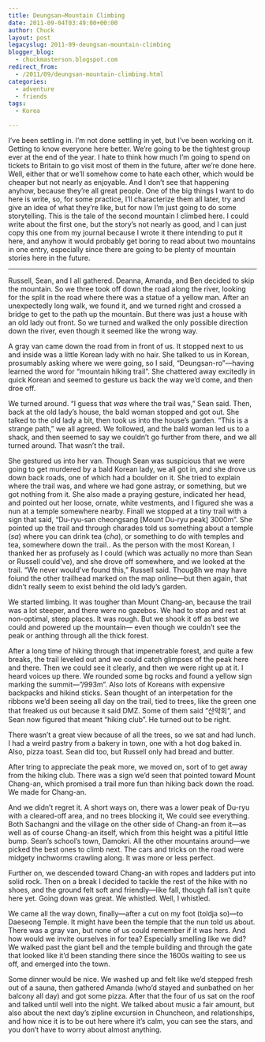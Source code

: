 ```yaml
---
title: Deungsan—Mountain Climbing
date: 2011-09-04T03:49:00+00:00
author: Chuck
layout: post
legacyslug: 2011-09-deungsan-mountain-climbing
blogger_blog:
  - chuckmasterson.blogspot.com
redirect_from:
  - /2011/09/deungsan-mountain-climbing.html
categories:
  - adventure
  - friends
tags:
  - Korea

---
```


I’ve been settling in. I’m not done settling in yet, but I’ve
been working on it. Getting to know everyone here better. We’re going to
be the tightest group ever at the end of the year. I hate to think how much
I’m going to spend on tickets to Britain to go visit most of them in the
future, after we’re done here. Well, either that or we’ll somehow
come to hate each other, which would be cheaper but not nearly as enjoyable.
And I don’t see that happening anyhow, because they’re all great
people. One of the big things I want to do here is write, so, for some
practice, I’ll characterize them all later, try and give an idea of what
they’re like, but for now I’m just going to do some storytelling.
This is the tale of the second mountain I climbed here. I could write about the
first one, but the story’s not nearly as good, and I can just copy this
one from my journal because I wrote it there intending to put it here, and
anyhow it would probably get boring to read about two mountains in one entry,
especially since there are going to be plenty of mountain stories here in the
future.


* * *


Russell, Sean, and I all gathered. Deanna, Amanda, and Ben decided to skip the
mountain. So we three took off down the road along the river, looking for the
split in the road where there was a statue of a yellow man. After an
unexpectedly long walk, we found it, and we turned right and crossed a bridge
to get to the path up the mountain. But there was just a house with an old lady
out front. So we turned and walked the only possible direction down the river,
even though it seemed like the wrong way. 

A gray van came down the road from in front of us. It stopped next to us and
inside was a little Korean lady with no hair. She talked to us in Korean,
prosumably asking where we were going, so I said,
“Deungsan-ro”—having learned the word for “mountain hiking
trail”. She chattered away excitedly in quick Korean and seemed to
gesture us back the way we’d come, and then droe off.

We turned around. “I guess that *was* where the trail was,”
Sean said. Then, back at the old lady’s house, the bald woman stopped and
got out. She talked to the old lady a bit, then took us into the house’s
garden. “This is a strange path,” we all agreed. We followed, and
the bald woman led us to a shack, and then seemed to say we couldn’t go
further from there, and we all turned around. That wasn’t the trail.

She gestured us into her van. Though Sean was suspicious that we were going to
get murdered by a bald Korean lady, we all got in, and she drove us down back
roads, one of which had a boulder on it. She tried to explain where the trail
was, and where we had gone astray, or something, but we got nothing from it.
She also made a praying gesture, indicated her head, and pointed out her loose,
ornate, white vestments, and I figured she was a nun at a temple somewhere
nearby. Finall we stopped at a tiny trail with a sign that said,
“Du-ryu-san cheongsang [Mount Du-ryu peak] 3000m”. She pointed up
the trail and through charades told us something about a temple (*sa*)
where you can drink tea (*cha*), or something to do with temples and tea,
somewhere down the trail.. As the person with the most Korean, I thanked her as
profusely as I could (which was actually no more than Sean or Russell
could’ve), and she drove off somewhere, and we looked at the trail.
“We never would’ve found this,” Russell said. Thoug8h we may
have foiund the other trailhead marked on the map online—but then again, that
didn’t really seem to exist behind the old lady’s garden.

We started limbing. It was tougher than Mount Chang-an, because the trail was a
lot steeper, and there were no gazebos. We had to stop and rest at non-optimal,
steep places. It was rough. But we shook it off as best we could and powered up
the mountain— even though we couldn’t see the peak or anthing through all
the thick forest.

After a long time of hiking through that impenetrable forest, and quite a few
breaks, the trail leveled out and we could catch glimpses of the peak here and
there. Then we could see it clearly, and then we were right up at it. I heard
voices up there. We rounded some bg rocks and found a yellow sign marking the
summit—”/993m”. Also lots of Koreans with expensive backpacks and
hikind sticks. Sean thought of an interpetation for the ribbons we’d been
seeing all day on the trail, tied to trees, like the green one that freaked us
out because it said DMZ. Some of them said “산악회“, and Sean now
figured that meant “hiking club”. He turned out to be right.

There wasn’t a great view because of all the trees, so we sat and had
lunch. I had a weird pastry from a bakery in town, one with a hot dog baked in.
Also, pizza toast. Sean did too, but Russell only had bread and butter.

After tring to appreciate the peak more, we moved on, sort of to get away from
the hiking club. There was a sign we’d seen that pointed toward Mount
Chang-an, which promised a trail more fun than hiking back down the road. We
made for Chang-an.

And we didn’t regret it. A short ways on, there was a lower peak of
Du-ryu with a cleared-off area, and no trees blocking it, We could see
everything. Both Sachangni and the village on the other side of Chang-an from
it—as well as of course Chang-an itself, which from this height was a pitiful
little bump. Sean’s school’s town, Damokri. All the other mountains
around—we picked the best ones to climb next. The cars and tricks on the road
were midgety inchworms crawling along. It was more or less perfect.

Further on, we descended toward Chang-an with ropes and ladders put into solid
rock. Then on a break I decided to tackle the rest of the hike with no shoes,
and the ground felt soft and friendly—like fall, though fall isn’t quite
here yet. Going down was great. We whistled. Well, I whistled.

We came all the way down, finally—after a cut on my foot (toldja so)—to
Daeseong Temple. It might have been the temple that the nun told us about.
There was a gray van, but none of us could remember if it was hers. And how
would we invite ourselves in for tea? Especially smelling like we did? We
walked past the giant bell and the temple building and through the gate that
looked like it’d been standing there since the 1600s waiting to see us
off, and emerged into the town.

Some dinner would be nice. We washed up and felt like we’d stepped fresh
out of a sauna, then gathered Amanda (who’d stayed and sunbathed on her
balcony all day) and got some pizza. After that the four of us sat on the roof
and talked until well into the night. We talked about music a fair amount, but
also about the next day’s zipline excursion in Chuncheon, and
relationships, and how nice it is to be out here where it’s calm, you can
see the stars, and you don’t have to worry about almost anything.


